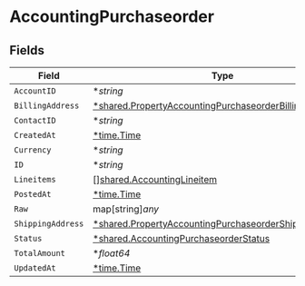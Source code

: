 # AccountingPurchaseorder


## Fields

| Field                                                                                                                                  | Type                                                                                                                                   | Required                                                                                                                               | Description                                                                                                                            |
| -------------------------------------------------------------------------------------------------------------------------------------- | -------------------------------------------------------------------------------------------------------------------------------------- | -------------------------------------------------------------------------------------------------------------------------------------- | -------------------------------------------------------------------------------------------------------------------------------------- |
| `AccountID`                                                                                                                            | **string*                                                                                                                              | :heavy_minus_sign:                                                                                                                     | N/A                                                                                                                                    |
| `BillingAddress`                                                                                                                       | [*shared.PropertyAccountingPurchaseorderBillingAddress](../../../pkg/models/shared/propertyaccountingpurchaseorderbillingaddress.md)   | :heavy_minus_sign:                                                                                                                     | N/A                                                                                                                                    |
| `ContactID`                                                                                                                            | **string*                                                                                                                              | :heavy_minus_sign:                                                                                                                     | N/A                                                                                                                                    |
| `CreatedAt`                                                                                                                            | [*time.Time](https://pkg.go.dev/time#Time)                                                                                             | :heavy_minus_sign:                                                                                                                     | N/A                                                                                                                                    |
| `Currency`                                                                                                                             | **string*                                                                                                                              | :heavy_minus_sign:                                                                                                                     | N/A                                                                                                                                    |
| `ID`                                                                                                                                   | **string*                                                                                                                              | :heavy_minus_sign:                                                                                                                     | N/A                                                                                                                                    |
| `Lineitems`                                                                                                                            | [][shared.AccountingLineitem](../../../pkg/models/shared/accountinglineitem.md)                                                        | :heavy_minus_sign:                                                                                                                     | N/A                                                                                                                                    |
| `PostedAt`                                                                                                                             | [*time.Time](https://pkg.go.dev/time#Time)                                                                                             | :heavy_minus_sign:                                                                                                                     | N/A                                                                                                                                    |
| `Raw`                                                                                                                                  | map[string]*any*                                                                                                                       | :heavy_minus_sign:                                                                                                                     | N/A                                                                                                                                    |
| `ShippingAddress`                                                                                                                      | [*shared.PropertyAccountingPurchaseorderShippingAddress](../../../pkg/models/shared/propertyaccountingpurchaseordershippingaddress.md) | :heavy_minus_sign:                                                                                                                     | N/A                                                                                                                                    |
| `Status`                                                                                                                               | [*shared.AccountingPurchaseorderStatus](../../../pkg/models/shared/accountingpurchaseorderstatus.md)                                   | :heavy_minus_sign:                                                                                                                     | N/A                                                                                                                                    |
| `TotalAmount`                                                                                                                          | **float64*                                                                                                                             | :heavy_minus_sign:                                                                                                                     | N/A                                                                                                                                    |
| `UpdatedAt`                                                                                                                            | [*time.Time](https://pkg.go.dev/time#Time)                                                                                             | :heavy_minus_sign:                                                                                                                     | N/A                                                                                                                                    |